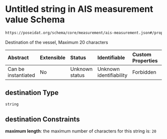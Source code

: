 # Untitled string in AIS measurement value Schema

```txt
https://poseidat.org/schema/core/measurement/ais-measurement.json#/properties/destination
```

Destination of the vessel, Maximum 20 characters

| Abstract            | Extensible | Status         | Identifiable            | Custom Properties | Additional Properties | Access Restrictions | Defined In                                                                                    |
| :------------------ | :--------- | :------------- | :---------------------- | :---------------- | :-------------------- | :------------------ | :-------------------------------------------------------------------------------------------- |
| Can be instantiated | No         | Unknown status | Unknown identifiability | Forbidden         | Allowed               | none                | [ais-measurement.json*](schemas/core/measurement/ais-measurement.json "open original schema") |

## destination Type

`string`

## destination Constraints

**maximum length**: the maximum number of characters for this string is: `20`
